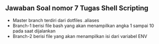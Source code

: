 ## Jawaban Soal nomor 7 Tugas Shell Scripting

* Master branch terdiri dari dotfiles .aliases
* Branch-1 berisi file bash yang akan menampilkan angka 1 sampai 10 pada saat dijalankan
* Branch-2 berisi file yang akan menampilkan isi dari variabel ENV
